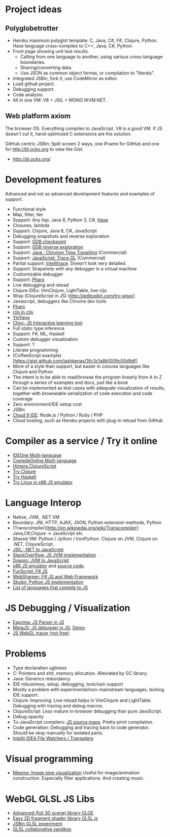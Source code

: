 # Project ideas

## Polyglobetrotter
 - Heroku maximum polyglot template: C, Java, C#, F#, Clojure, Python. Haxe language cross-compiles to C++, Java, C#, Python.
 - Front page showing unit test results.
   - Calling from one language to another, using various cross-language boundaries.
   - Sharing/converting data.
   - Use JSON as common object format, or compilation to "literals".
 - Integrated JSBin, fork it, use CodeMirror as editor.
 - Load github project.
 - Debugging support.
 - Code analysis.
 - All in one VM: V8 + JSIL + MONO IKVM.NET.

## Web platform axiom

The browser OS. Everything compiles to JavaScript. V8 is a good VM.
If JS doesn't cut it, hand-optimized C extensions are the solution.

GitHub centric JSBin: Split screen 2 ways, one IFrame for GitHub and one for http://bl.ocks.org to view the Gist.
 - http://bl.ocks.org/

# Development features

Advanced and not so advanced development features and examples of support.

- Functional style
 - Map, filter, iter
 - Support: Any lisp, Java 8, Python 3, C#, [Haxe](http://haxe.org/)
- Closures, lambda
 - Support: Clojure, Java 8, C#, JavaScript
- Debugging snapshots and reverse exploration
 - Support: [GDB checkpoint](https://sourceware.org/gdb/onlinedocs/gdb/Checkpoint_002fRestart.html)
 - Support: [GDB reverse exploration](http://www.sourceware.org/gdb/wiki/ProcessRecord/Tutorial)
 - Support: [Java : Chronon Time Travelling](http://chrononsystems.com/products/chronon-time-travelling-debugger) (Commercial)
 - Support: [JavaScript: Trace GL](https://trace.gl/index.html) (Commercial)
 - Partial support: [Intellitrace](http://msdn.microsoft.com/en-us/magazine/ee336126.aspx). Doesn't look very detailed.
 - Support: Snapshots with any debugger in a virtual machine
- Customizable debugger
 - Support: [Pharo](http://www.pharo-project.org/home)
- Live debugging and reload
 - Clojure IDEs: VimClojure, LightTable, live-cljs
 - Wisp (ClojureScript in JS) (http://jeditoolkit.com/try-wisp/)
 - Javascript, debuggers like Chrome dev tools
 - [Pharo](http://www.pharo-project.org/home)
 - [cljs in cljs](http://www.clojurescript.net/)
 - [YinYang](http://research.microsoft.com/en-us/people/smcdirm/liveprogramming.aspx?iedz00)
 - [Choc: JS Interactive learning tool](https://github.com/fullstackio/choc)
- Full static type inference
 - Support: F#, ML, Haskell
- Custom debugger visualization
 - Support: ?
- Literate programming
 - (CoffeeScript example)[https://gist.github.com/jashkenas/3fc3c1a8b1009c00d9df]
 - More of a style than support, but easier in concise languages like Clojure and Python
 - The intent is to be able to read/browse the program linearly from A to Z through a series of examples and docs, just like a book
 - Can be implemented as test cases with adequate visualization of results, together with browseable serialization of code execution and code coverage
- Zero environment/IDE setup cost
 - JSBin
 - [Cloud 9 IDE](https://c9.io/): Node.js / Python / Ruby / PHP
 - Cloud hosting, such as Heroku projects with plug-in reload from GitHub

# Compiler as a service / Try it online
 - [IDEOne Multi-language](http://ideone.com/)
 - [CompileOnline Multi-language](http://www.compileonline.com/)
 - [Himera ClojureScript](http://himera.herokuapp.com)
 - [Try Clojure](http://tryclj.com/)
 - [Try Haskell](http://tryhaskell.org/)
 - [Try Linux in x86 JS emulator](http://bellard.org/jslinux/index.html)
 
# Language Interop 

 - Native, JVM, .NET VM
 - Boundary: JNI, HTTP, AJAX, JSON, Python extension methods, Python
 - (Transcompiler)[http://en.wikipedia.org/wiki/Transcompiler]: Java,C#,Clojure -> JavaScript etc
 - Shared VM: Python / Jython / IronPython. Clojure on JVM, Clojure on .NET, ClojureScript.
 - [JSIL: .NET to JavaScript](http://jsil.org)
 - [StackOverflow: JS JVM implementation](http://stackoverflow.com/questions/12316557/javascript-jvm-implementation)
 - [Doppio: JVM to JavaScript](http://plasma-umass.github.io/doppio/about.html)
 - [x86 JS emulator](http://bellard.org/jslinux/index.html) and [source code](https://github.com/levskaya/jslinux-deobfuscated).
 - [FunScript: F# JS](http://funscript.info/)
 - [WebSharper: F# JS and Web Framework](http://websharper.com/home)
 - [Skulpt: Python JS implementation](http://www.skulpt.org/)
 - [List of languages that compile to JS](https://github.com/jashkenas/coffee-script/wiki/List-of-languages-that-compile-to-JS)

# JS Debugging / Visualization
 - [Esprima: JS Parser in JS](htps://github.com/ariya/esprima)
 - [MetaJS: JS debugger in JS](https://github.com/int3/metajs), [Demo](http://int3.github.io/metajs/#)
 - [JS WebGL tracer (not free)](https://trace.gl/)
  
# Problems

 - Type declaration ugliness
  - C: Pointers and shit, memory allocation. Alleviated by GC library.
  - Java: Generics redundancy
 - IDE robustness, setup, debugging, toolchain support
  - Mostly a problem with experimental/non-mainstream languages, lacking IDE support.
  - Clojure: Improving. Live reload helps in VimClojure and LightTable. Debugging with tracing and debug macros.
  - ClojureScript: Less mature in-browser debugging than pure JavaScript.
 - Debug opacity
  - To-JavaScript compilers: [JS source maps](http://www.html5rocks.com/en/tutorials/developertools/sourcemaps/). Pretty-print compilation.
  - Code generation: Debugging and tracing back to code generator. Should be okay manually for isolated parts.
  - [Intellij IDEA File Watchers / Transpilers](https://www.jetbrains.com/idea/webhelp/using-file-watchers.html)

# Visual programming
 - [Meemo: Image pipe visualization](http://meemoo.org/iframework/#gist/3124854) Useful for image/animation construction. Especially filter applications. And creating music.

# WebGL GLSL JS Libs
 - [Advanced (full 3D scene) library GLGE](http://www.glge.org/)
 - [Easy 2D fragment shader library GLSL.js](http://greweb.me/glsl.js/examples/)
 - [JSBin GLSL experiment](http://jsbin.com/aCEcohi/52/edit)
 - [GLSL collaborative sandbox](http://glsl.heroku.com)
